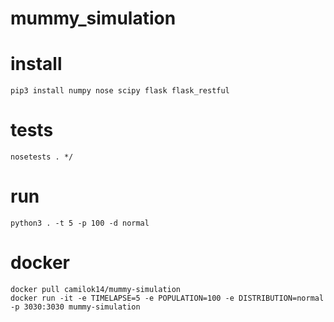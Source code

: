 # mummy_simulation

# install
```
pip3 install numpy nose scipy flask flask_restful
```
# tests
```
nosetests . */
```
# run
```
python3 . -t 5 -p 100 -d normal
```
# docker
```
docker pull camilok14/mummy-simulation
docker run -it -e TIMELAPSE=5 -e POPULATION=100 -e DISTRIBUTION=normal -p 3030:3030 mummy-simulation
```
